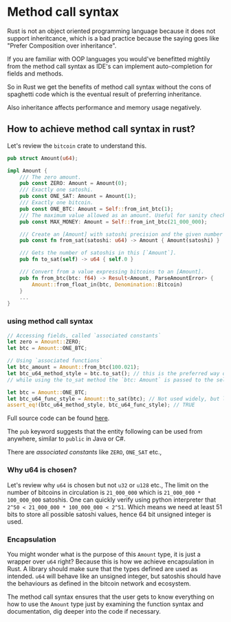 # Method call syntax

Rust is not an object oriented programming language because it does not
support inheritcance, which is a bad practice because the saying goes like
"Prefer Composition over inheritance".

If you are familiar with OOP languages you would've benefitted mightily from
the method call syntax as IDE's can implement auto-completion for fields and
methods.

So in Rust we get the benefits of method call syntax without the cons of spaghetti
code which is the eventual result of preferring inheritance.

Also inheritance affects performance and memory usage negatively.

## How to achieve method call syntax in rust?

Let's review the `bitcoin` crate to understand this.

```rust
pub struct Amount(u64);

impl Amount {
    /// The zero amount.
    pub const ZERO: Amount = Amount(0);
    /// Exactly one satoshi.
    pub const ONE_SAT: Amount = Amount(1);
    /// Exactly one bitcoin.
    pub const ONE_BTC: Amount = Self::from_int_btc(1);
    /// The maximum value allowed as an amount. Useful for sanity checking.
    pub const MAX_MONEY: Amount = Self::from_int_btc(21_000_000);

    /// Create an [Amount] with satoshi precision and the given number of satoshis.
    pub const fn from_sat(satoshi: u64) -> Amount { Amount(satoshi) }

    /// Gets the number of satoshis in this [`Amount`].
    pub fn to_sat(self) -> u64 { self.0 }

    /// Convert from a value expressing bitcoins to an [Amount].
    pub fn from_btc(btc: f64) -> Result<Amount, ParseAmountError> {
        Amount::from_float_in(btc, Denomination::Bitcoin)
    }
    ...
}
```

### using method call syntax

```Rust
// Accessing fields, called `associated constants`
let zero = Amount::ZERO;
let btc = Amount::ONE_BTC;

// Using `associated functions`
let btc_amount = Amount::from_btc(100.021);
let btc_u64_method_style = btc.to_sat(); // this is the preferred way of using associated functions with self
// while using the to_sat method the `btc: Amount` is passed to the self argument

let btc = Amount::ONE_BTC;
let btc_u64_func_style = Amount::to_sat(btc); // Not used widely, but legal
assert_eq!(btc_u64_method_style, btc_u64_func_style); // TRUE
```

Full source code can be found [here](https://docs.rs/bitcoin-units/0.1.1/src/bitcoin_units/amount.rs.html#856).

The `pub` keyword suggests that the entity following can be used from anywhere, similar
to `public` in Java or C#.

There are *associated constants* like `ZERO`, `ONE_SAT` etc.,

### Why u64 is chosen?

Let's review why `u64` is chosen but not `u32` or `u128` etc.,
The limit on the number of bitcoins in circulation is `21_000_000` which is
`21_000_000 * 100_000_000` satoshis. One can quickly verify using python interpreter that
`2^50 < 21_000_000 * 100_000_000 < 2^51`. Which means we need at least 51 bits to store all possible
satoshi values, hence 64 bit unsigned integer is used.

### Encapsulation

You might wonder what is the purpose of this `Amount` type, it is just a wrapper over `u64` right?
Because this is how we achieve encapsulation in Rust.
A library should make sure that the types defined are used as intended. `u64` will behave like
an unsigned integer, but satoshis should have the behaviours as defined in the bitcoin network
and ecosystem.

The method call syntax ensures that the user gets to know everything on how to use the `Amount` type
just by examining the function syntax and documentation, dig deeper into the code if necessary.
